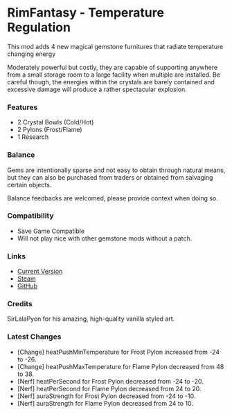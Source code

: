 # RimFantasy - Temperature Regulation

This mod adds 4 new magical gemstone furnitures that radiate temperature changing energy

Moderately powerful but costly, they are capable of supporting anywhere from a small storage room to a large facility when multiple are installed. Be careful though, the energies within the crystals are barely contained and excessive damage will produce a rather spectacular explosion.

### Features

- 2 Crystal Bowls (Cold/Hot)
- 2 Pylons (Frost/Flame)
- 1 Research

### Balance

Gems are intentionally sparse and not easy to obtain through natural means, but they can also be purchased from traders or obtained from salvaging certain objects.

Balance feedbacks are welcomed, please provide context when doing so.

### Compatibility

- Save Game Compatible
- Will not play nice with other gemstone mods without a patch.

### Links

- [Current Version](https://github.com/Sierra0001/RimFantasy---Temperature-Regulation/releases/tag/v1.0.2)
- [Steam](https://steamcommunity.com/sharedfiles/filedetails/?id=2630670287)
- [GitHub](https://github.com/Sierra0001/RimFantasy---Temperature-Regulation)

### Credits

SirLalaPyon for his amazing, high-quality vanilla styled art.

### Latest Changes

- [Change] heatPushMinTemperature for Frost Pylon increased from -24 to -26.
- [Change] heatPushMaxTemperature for Flame Pylon decreased from 48 to 38.
- [Nerf] heatPerSecond for Frost Pylon decreased from -24 to -20.
- [Nerf] heatPerSecond for Flame Pylon decreased from 24 to 20.
- [Nerf] auraStrength for Frost Pylon decreased from -24 to -10.
- [Nerf] auraStrength for Flame Pylon decreased from 24 to 10.